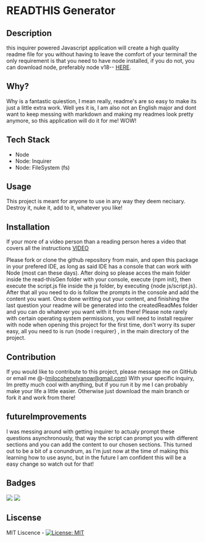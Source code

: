 # READTHIS Generator

## Description

this inquirer powered Javascript application will create a high quality readme
file for you without having to leave the comfort of your terminal! the only requirement is that you need to have node installed, if you do not, you can download node, preferably node v18-- [HERE](https://nodejs.org/en/download/).

## Why?

Why is a fantastic quiestion, I mean really, readme's are so easy to make its just a little extra work. Well yes it is, I am also not an English major and dont want to keep messing with markdown and making my readmes look pretty anymore, so this application will do it for me! WOW!

## Tech Stack

- Node
- Node: Inquirer
- Node: FileSystem (fs)

## Usage

This project is meant for anyone to use in any way they deem necisary. Destroy it, nuke it, add to it, whatever you like!

## Installation

If your more of a video person than a reading person heres a video that covers all the instructions
[VIDEO](bruh.com)

Please fork or clone the github repository from main, and open this package in your prefered IDE, as long as said IDE has a console that can work with Node (most can these days). After doing so please acces the main folder inside the read-thisGen folder with your console, execute {npm init}, then execute the script.js file inside the js folder, by executing {node js/script.js}. After that all you need to do is follow the prompts in the console and add the content you want. Once done writting out your content, and finishing the last question your readme will be generated into the createdReadMes folder and you can do whatever you want with it from there! Please note rarely with certain operating system permissions, you will need to install requirer with node when opening this project for the first time, don't worry its super easy, all you need to is run {node i requirer} , in the main directory of the project.

## Contribution

If you would like to contribute to this project, please message me on GitHub or email me @-(milocohenelyanow@gmail.com) With your specific inquiry, Im pretty much cool with anything, but if you run it by me I can probably make your life a little easier. Otherwise just download the main branch or fork it and work from there!

## futureImprovements

I was messing around with getting inquirer to actualy prompt these questions asynchronously, that way the script can prompt you with different sections and you can add the content to our chosen sections. This turned out to be a bit of a conundrum, as I'm just now at the time of making this learning how to use async, but in the future I am confident this will be a easy change so watch out for that!

## Badges

![](https://img.shields.io/npm/l/inquirer?style=for-the-badge)
![](https://img.shields.io/reuse/compliance/github.com/fsfe/reuse-tool?style=for-the-badge)

## Liscense

MIT Liscence - [![License: MIT](https://img.shields.io/badge/License-MIT-yellow.svg)](https://opensource.org/licenses/MIT)